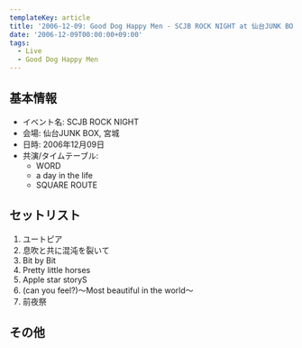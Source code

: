 ```yaml
---
templateKey: article
title: '2006-12-09: Good Dog Happy Men - SCJB ROCK NIGHT at 仙台JUNK BOX'
date: '2006-12-09T00:00:00+09:00'
tags:
  - Live
  - Good Dog Happy Men
---
```

## 基本情報

* イベント名: SCJB ROCK NIGHT
* 会場: 仙台JUNK BOX, 宮城
* 日時: 2006年12月09日
* 共演/タイムテーブル:
  * WORD
  * a day in the life
  * SQUARE ROUTE

## セットリスト

1. ユートピア
1. 息吹と共に混沌を裂いて
1. Bit by Bit
1. Pretty little horses
1. Apple star storyS
1. (can you feel?)～Most beautiful in the world～
1. 前夜祭

## その他

